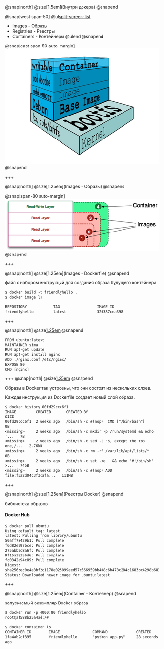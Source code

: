 @snap[north]
@size[1.5em](Внутри докера)
@snapend

@snap[west span-50]
@ul[split-screen-list](false)
  - Images - Образы
  - Registries - Реестры
  - Containers - Контейнеры
@ulend
@snapend

@snap[east span-50 auto-margin]
![container](images/container.jpg)
@snapend

+++

@snap[north]
@size[1.25em](Images - Образы)
@snapend

@snap[span-80 auto-margin]
![images](images/images.png)
@snapend

+++

@snap[north]
@size[1.25em](Images - Dockerfile)
@snapend

файл с набором инструкций для создания образа будущего контейнера

```
$ docker build -t friendlyhello .
$ docker image ls

REPOSITORY            TAG                 IMAGE ID
friendlyhello         latest              326387cea398
```

+++

@snap[north]
@size[1.25em](Dockerfile)
@snapend

```
FROM ubuntu:latest
MAINTAINER sima
RUN apt-get update
RUN apt-get install nginx
ADD ./nginx.conf /etc/nginx/
EXPOSE 80
CMD [nginx]
```

+++
@snap[north]
@size[1.25em](Dockerfile)
@snapend

Образы в Docker так устроены, что они состоят из нескольких слоев.

Каждая инструкция из Dockerfile создает новый слой образа.

```
$ docker history 00fd29ccc6f1
IMAGE         CREATED       CREATED BY                                      SIZE
00fd29ccc6f1  2 weeks ago   /bin/sh -c #(nop)  CMD ["/bin/bash"]            0B
<missing>     2 weeks ago   /bin/sh -c mkdir -p /run/systemd && echo '...   7B
<missing>     2 weeks ago   /bin/sh -c sed -i 's, except the top one,/...   2.76kB
<missing>     2 weeks ago   /bin/sh -c rm -rf /var/lib/apt/lists/*          0B
<missing>     2 weeks ago   /bin/sh -c set -xe   && echo '#!/bin/sh' >...   745B
<missing>     2 weeks ago   /bin/sh -c #(nop) ADD file:f5a2d04c3f3cafa...   111MB

```
+++

@snap[north]
@size[1.25em](Реестры Docker)
@snapend

библиотека образов

#### Docker Hub

```
$ docker pull ubuntu
Using default tag: latest
latest: Pulling from library/ubuntu
50aff78429b1: Pull complete 
f6d82e297bce: Pull complete 
275abb2c8a6f: Pull complete 
9f15a39356d6: Pull complete 
fc0342a94c89: Pull complete 
Digest: sha256:ec0e4e8bf2c1178e025099eed57c566959bb408c6b478c284c1683bc4298b683
Status: Downloaded newer image for ubuntu:latest
```

+++

@snap[north]
@size[1.25em](Container - Контейнер)
@snapend

запускаемый экземпляр Docker образа

```
$ docker run -p 4000:80 friendlyhello
root@af588b25a4ad:/# 

$ docker container ls
CONTAINER ID        IMAGE               COMMAND             CREATED
1fa4ab2cf395        friendlyhello       "python app.py"     28 seconds ago
```
